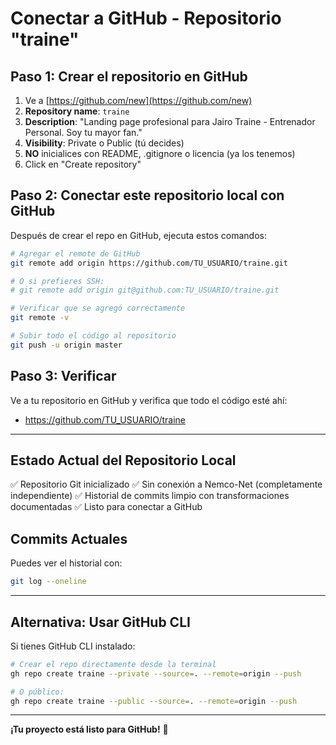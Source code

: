 # Conectar a GitHub - Repositorio "traine"

## Paso 1: Crear el repositorio en GitHub

1. Ve a [https://github.com/new](https://github.com/new)
2. **Repository name**: `traine`
3. **Description**: "Landing page profesional para Jairo Traine - Entrenador Personal. Soy tu mayor fan."
4. **Visibility**: Private o Public (tú decides)
5. **NO** inicialices con README, .gitignore o licencia (ya los tenemos)
6. Click en "Create repository"

## Paso 2: Conectar este repositorio local con GitHub

Después de crear el repo en GitHub, ejecuta estos comandos:

```bash
# Agregar el remote de GitHub
git remote add origin https://github.com/TU_USUARIO/traine.git

# O si prefieres SSH:
# git remote add origin git@github.com:TU_USUARIO/traine.git

# Verificar que se agregó correctamente
git remote -v

# Subir todo el código al repositorio
git push -u origin master
```

## Paso 3: Verificar

Ve a tu repositorio en GitHub y verifica que todo el código esté ahí:
- https://github.com/TU_USUARIO/traine

---

## Estado Actual del Repositorio Local

✅ Repositorio Git inicializado
✅ Sin conexión a Nemco-Net (completamente independiente)
✅ Historial de commits limpio con transformaciones documentadas
✅ Listo para conectar a GitHub

## Commits Actuales

Puedes ver el historial con:
```bash
git log --oneline
```

---

## Alternativa: Usar GitHub CLI

Si tienes GitHub CLI instalado:

```bash
# Crear el repo directamente desde la terminal
gh repo create traine --private --source=. --remote=origin --push

# O público:
gh repo create traine --public --source=. --remote=origin --push
```

---

**¡Tu proyecto está listo para GitHub!** 🚀

